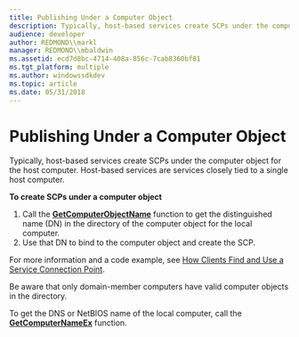 ```yaml
---
title: Publishing Under a Computer Object
description: Typically, host-based services create SCPs under the computer object for the host computer. Host-based services are services closely tied to a single host computer.
audience: developer
author: REDMOND\\markl
manager: REDMOND\\mbaldwin
ms.assetid: ecd7d8bc-4714-408a-856c-7cab8360bf81
ms.tgt_platform: multiple
ms.author: windowssdkdev
ms.topic: article
ms.date: 05/31/2018
---
```


# Publishing Under a Computer Object

Typically, host-based services create SCPs under the computer object for the host computer. Host-based services are services closely tied to a single host computer.

**To create SCPs under a computer object**

1.  Call the [**GetComputerObjectName**](https://msdn.microsoft.com/library/windows/desktop/ms724304) function to get the distinguished name (DN) in the directory of the computer object for the local computer.
2.  Use that DN to bind to the computer object and create the SCP.

For more information and a code example, see [How Clients Find and Use a Service Connection Point](how-clients-find-and-use-a-service-connection-point.md).

Be aware that only domain-member computers have valid computer objects in the directory.

To get the DNS or NetBIOS name of the local computer, call the [**GetComputerNameEx**](https://msdn.microsoft.com/library/windows/desktop/ms724301) function.

 

 




